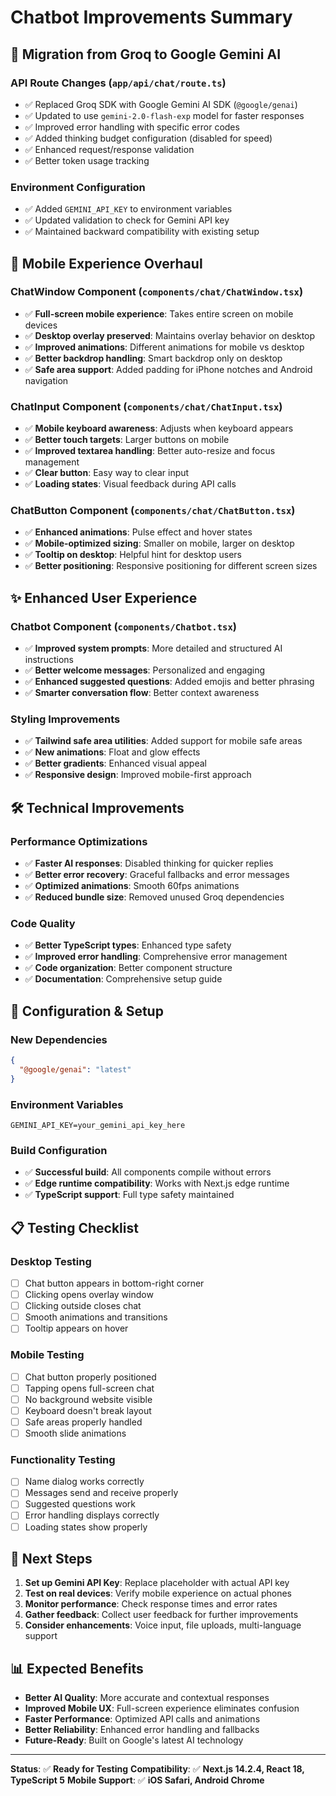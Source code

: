 # Chatbot Improvements Summary

## 🔄 **Migration from Groq to Google Gemini AI**

### API Route Changes (`app/api/chat/route.ts`)
- ✅ Replaced Groq SDK with Google Gemini AI SDK (`@google/genai`)
- ✅ Updated to use `gemini-2.0-flash-exp` model for faster responses
- ✅ Improved error handling with specific error codes
- ✅ Added thinking budget configuration (disabled for speed)
- ✅ Enhanced request/response validation
- ✅ Better token usage tracking

### Environment Configuration
- ✅ Added `GEMINI_API_KEY` to environment variables
- ✅ Updated validation to check for Gemini API key
- ✅ Maintained backward compatibility with existing setup

## 📱 **Mobile Experience Overhaul**

### ChatWindow Component (`components/chat/ChatWindow.tsx`)
- ✅ **Full-screen mobile experience**: Takes entire screen on mobile devices
- ✅ **Desktop overlay preserved**: Maintains overlay behavior on desktop
- ✅ **Improved animations**: Different animations for mobile vs desktop
- ✅ **Better backdrop handling**: Smart backdrop only on desktop
- ✅ **Safe area support**: Added padding for iPhone notches and Android navigation

### ChatInput Component (`components/chat/ChatInput.tsx`)
- ✅ **Mobile keyboard awareness**: Adjusts when keyboard appears
- ✅ **Better touch targets**: Larger buttons on mobile
- ✅ **Improved textarea handling**: Better auto-resize and focus management
- ✅ **Clear button**: Easy way to clear input
- ✅ **Loading states**: Visual feedback during API calls

### ChatButton Component (`components/chat/ChatButton.tsx`)
- ✅ **Enhanced animations**: Pulse effect and hover states
- ✅ **Mobile-optimized sizing**: Smaller on mobile, larger on desktop
- ✅ **Tooltip on desktop**: Helpful hint for desktop users
- ✅ **Better positioning**: Responsive positioning for different screen sizes

## ✨ **Enhanced User Experience**

### Chatbot Component (`components/Chatbot.tsx`)
- ✅ **Improved system prompts**: More detailed and structured AI instructions
- ✅ **Better welcome messages**: Personalized and engaging
- ✅ **Enhanced suggested questions**: Added emojis and better phrasing
- ✅ **Smarter conversation flow**: Better context awareness

### Styling Improvements
- ✅ **Tailwind safe area utilities**: Added support for mobile safe areas
- ✅ **New animations**: Float and glow effects
- ✅ **Better gradients**: Enhanced visual appeal
- ✅ **Responsive design**: Improved mobile-first approach

## 🛠 **Technical Improvements**

### Performance Optimizations
- ✅ **Faster AI responses**: Disabled thinking for quicker replies
- ✅ **Better error recovery**: Graceful fallbacks and error messages
- ✅ **Optimized animations**: Smooth 60fps animations
- ✅ **Reduced bundle size**: Removed unused Groq dependencies

### Code Quality
- ✅ **Better TypeScript types**: Enhanced type safety
- ✅ **Improved error handling**: Comprehensive error management
- ✅ **Code organization**: Better component structure
- ✅ **Documentation**: Comprehensive setup guide

## 🔧 **Configuration & Setup**

### New Dependencies
```json
{
  "@google/genai": "latest"
}
```

### Environment Variables
```env
GEMINI_API_KEY=your_gemini_api_key_here
```

### Build Configuration
- ✅ **Successful build**: All components compile without errors
- ✅ **Edge runtime compatibility**: Works with Next.js edge runtime
- ✅ **TypeScript support**: Full type safety maintained

## 📋 **Testing Checklist**

### Desktop Testing
- [ ] Chat button appears in bottom-right corner
- [ ] Clicking opens overlay window
- [ ] Clicking outside closes chat
- [ ] Smooth animations and transitions
- [ ] Tooltip appears on hover

### Mobile Testing
- [ ] Chat button properly positioned
- [ ] Tapping opens full-screen chat
- [ ] No background website visible
- [ ] Keyboard doesn't break layout
- [ ] Safe areas properly handled
- [ ] Smooth slide animations

### Functionality Testing
- [ ] Name dialog works correctly
- [ ] Messages send and receive properly
- [ ] Suggested questions work
- [ ] Error handling displays correctly
- [ ] Loading states show properly

## 🚀 **Next Steps**

1. **Set up Gemini API Key**: Replace placeholder with actual API key
2. **Test on real devices**: Verify mobile experience on actual phones
3. **Monitor performance**: Check response times and error rates
4. **Gather feedback**: Collect user feedback for further improvements
5. **Consider enhancements**: Voice input, file uploads, multi-language support

## 📊 **Expected Benefits**

- **Better AI Quality**: More accurate and contextual responses
- **Improved Mobile UX**: Full-screen experience eliminates confusion
- **Faster Performance**: Optimized API calls and animations
- **Better Reliability**: Enhanced error handling and fallbacks
- **Future-Ready**: Built on Google's latest AI technology

---

**Status**: ✅ **Ready for Testing**
**Compatibility**: ✅ **Next.js 14.2.4, React 18, TypeScript 5**
**Mobile Support**: ✅ **iOS Safari, Android Chrome**